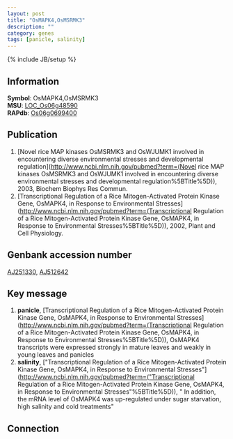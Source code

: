 ```yaml
---
layout: post
title: "OsMAPK4,OsMSRMK3"
description: ""
category: genes
tags: [panicle, salinity]
---
```

{% include JB/setup %}

## Information
__Symbol__: OsMAPK4,OsMSRMK3  
__MSU__: [LOC_Os06g48590](http://rice.plantbiology.msu.edu/cgi-bin/ORF_infopage.cgi?orf=LOC_Os06g48590)  
__RAPdb__: [Os06g0699400](http://rapdb.dna.affrc.go.jp/viewer/gbrowse_details/irgsp1?name=Os06g0699400)  

## Publication
1. [Novel rice MAP kinases OsMSRMK3 and OsWJUMK1 involved in encountering diverse environmental stresses and developmental regulation](http://www.ncbi.nlm.nih.gov/pubmed?term=(Novel rice MAP kinases OsMSRMK3 and OsWJUMK1 involved in encountering diverse environmental stresses and developmental regulation%5BTitle%5D)), 2003, Biochem Biophys Res Commun.
2. [Transcriptional Regulation of a Rice Mitogen-Activated Protein Kinase Gene, OsMAPK4, in Response to Environmental Stresses](http://www.ncbi.nlm.nih.gov/pubmed?term=(Transcriptional Regulation of a Rice Mitogen-Activated Protein Kinase Gene, OsMAPK4, in Response to Environmental Stresses%5BTitle%5D)), 2002, Plant and Cell Physiology.

## Genbank accession number
[AJ251330](http://www.ncbi.nlm.nih.gov/nuccore/AJ251330), [AJ512642](http://www.ncbi.nlm.nih.gov/nuccore/AJ512642)

## Key message
1. __panicle__, [Transcriptional Regulation of a Rice Mitogen-Activated Protein Kinase Gene, OsMAPK4, in Response to Environmental Stresses](http://www.ncbi.nlm.nih.gov/pubmed?term=(Transcriptional Regulation of a Rice Mitogen-Activated Protein Kinase Gene, OsMAPK4, in Response to Environmental Stresses%5BTitle%5D)),  OsMAPK4 transcripts were expressed strongly in mature leaves and weakly in young leaves and panicles
2. __salinity__, ["Transcriptional Regulation of a Rice Mitogen-Activated Protein Kinase Gene, OsMAPK4, in Response to Environmental Stresses"](http://www.ncbi.nlm.nih.gov/pubmed?term=("Transcriptional Regulation of a Rice Mitogen-Activated Protein Kinase Gene, OsMAPK4, in Response to Environmental Stresses"%5BTitle%5D)), " In addition, the mRNA level of OsMAPK4 was up-regulated under sugar starvation, high salinity and cold treatments"

## Connection



